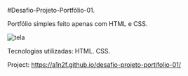 #Desafio-Projeto-Portfólio-01.

Portfólio simples feito apenas com HTML e CSS.

![tela](https://github.com/user-attachments/assets/d5ad747f-0d7b-4fee-96a7-94086f894088)

Tecnologias utilizadas: HTML. CSS.

Project: https://a1n2f.github.io/desafio-projeto-portifolio-01/
